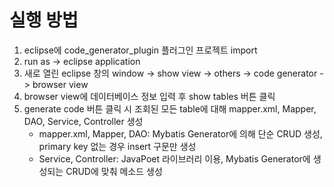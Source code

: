 # 실행 방법

1. eclipse에 code_generator_plugin 플러그인 프로젝트 import
2. run as -> eclipse application
3. 새로 열린 eclipse 창의 window -> show view -> others -> code generator -> browser view
4. browser view에 데이터베이스 정보 입력 후 show tables 버튼 클릭
5. generate code 버튼 클릭 시 조회된 모든 table에 대해 mapper.xml, Mapper, DAO, Service, Controller 생성
     - mapper.xml, Mapper, DAO: Mybatis Generator에 의해 단순 CRUD 생성, primary key 없는 경우 insert 구문만 생성
     - Service, Controller: JavaPoet 라이브러리 이용, Mybatis Generator에 생성되는 CRUD에 맞춰 메소드 생성
